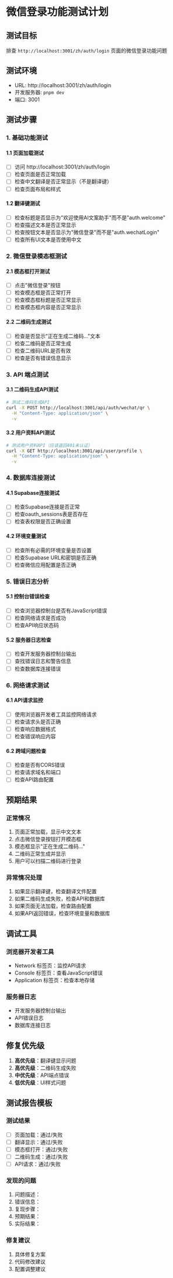 # 微信登录功能测试计划

## 测试目标
排查 `http://localhost:3001/zh/auth/login` 页面的微信登录功能问题

## 测试环境
- URL: http://localhost:3001/zh/auth/login
- 开发服务器: `pnpm dev`
- 端口: 3001

## 测试步骤

### 1. 基础功能测试

#### 1.1 页面加载测试
- [ ] 访问 http://localhost:3001/zh/auth/login
- [ ] 检查页面是否正常加载
- [ ] 检查中文翻译是否正常显示（不是翻译键）
- [ ] 检查页面布局和样式

#### 1.2 翻译键测试
- [ ] 检查标题是否显示为"欢迎使用AI文案助手"而不是"auth.welcome"
- [ ] 检查描述文本是否正常显示
- [ ] 检查按钮文本是否显示为"微信登录"而不是"auth.wechatLogin"
- [ ] 检查所有UI文本是否使用中文

### 2. 微信登录模态框测试

#### 2.1 模态框打开测试
- [ ] 点击"微信登录"按钮
- [ ] 检查模态框是否正常打开
- [ ] 检查模态框标题是否正常显示
- [ ] 检查模态框内容是否正常显示

#### 2.2 二维码生成测试
- [ ] 检查是否显示"正在生成二维码..."文本
- [ ] 检查二维码是否正常生成
- [ ] 检查二维码URL是否有效
- [ ] 检查是否有错误信息显示

### 3. API 端点测试

#### 3.1 二维码生成API测试
```bash
# 测试二维码生成API
curl -X POST http://localhost:3001/api/auth/wechat/qr \
  -H "Content-Type: application/json" \
  -v
```

#### 3.2 用户资料API测试
```bash
# 测试用户资料API（应该返回401未认证）
curl -X GET http://localhost:3001/api/user/profile \
  -H "Content-Type: application/json" \
  -v
```

### 4. 数据库连接测试

#### 4.1 Supabase连接测试
- [ ] 检查Supabase连接是否正常
- [ ] 检查oauth_sessions表是否存在
- [ ] 检查表权限是否正确设置

#### 4.2 环境变量测试
- [ ] 检查所有必需的环境变量是否设置
- [ ] 检查Supabase URL和密钥是否正确
- [ ] 检查微信应用配置是否正确

### 5. 错误日志分析

#### 5.1 控制台错误检查
- [ ] 检查浏览器控制台是否有JavaScript错误
- [ ] 检查网络请求是否成功
- [ ] 检查API响应状态码

#### 5.2 服务器日志检查
- [ ] 检查开发服务器控制台输出
- [ ] 查找错误日志和警告信息
- [ ] 检查数据库连接错误

### 6. 网络请求测试

#### 6.1 API请求监控
- [ ] 使用浏览器开发者工具监控网络请求
- [ ] 检查请求头是否正确
- [ ] 检查响应数据格式
- [ ] 检查错误响应内容

#### 6.2 跨域问题检查
- [ ] 检查是否有CORS错误
- [ ] 检查请求域名和端口
- [ ] 检查API路由配置

## 预期结果

### 正常情况
1. 页面正常加载，显示中文文本
2. 点击微信登录按钮打开模态框
3. 模态框显示"正在生成二维码..."
4. 二维码正常生成并显示
5. 用户可以扫描二维码进行登录

### 异常情况处理
1. 如果显示翻译键，检查翻译文件配置
2. 如果二维码生成失败，检查API和数据库
3. 如果页面无法加载，检查路由配置
4. 如果API返回错误，检查环境变量和数据库

## 调试工具

### 浏览器开发者工具
- Network 标签页：监控API请求
- Console 标签页：查看JavaScript错误
- Application 标签页：检查本地存储

### 服务器日志
- 开发服务器控制台输出
- API错误日志
- 数据库连接日志

## 修复优先级

1. **高优先级**：翻译键显示问题
2. **高优先级**：二维码生成失败
3. **中优先级**：API端点错误
4. **低优先级**：UI样式问题

## 测试报告模板

### 测试结果
- [ ] 页面加载：通过/失败
- [ ] 翻译显示：通过/失败
- [ ] 模态框打开：通过/失败
- [ ] 二维码生成：通过/失败
- [ ] API请求：通过/失败

### 发现的问题
1. 问题描述：
2. 错误信息：
3. 复现步骤：
4. 预期结果：
5. 实际结果：

### 修复建议
1. 具体修复方案
2. 代码修改建议
3. 配置调整建议
